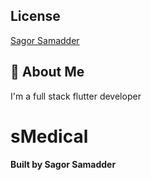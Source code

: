 ## License
[Sagor Samadder](https://github.com/SagorSamadder)


## 🚀 About Me
I'm a full stack flutter developer


# sMedical  
**Built by Sagor Samadder**
